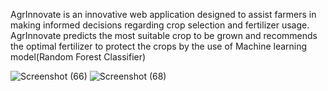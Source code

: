 AgrInnovate is an innovative web application designed to assist farmers in making informed decisions regarding crop selection and fertilizer usage. AgrInnovate predicts the most suitable crop to be grown and
recommends the optimal fertilizer to protect the crops by the use of Machine learning model(Random Forest Classifier)


![Screenshot (66)](https://github.com/srinithisanthanam/AgrInnovate/assets/121656453/ad6223b5-28db-43c2-883e-b6d4d0fdf118)
![Screenshot (68)](https://github.com/srinithisanthanam/AgrInnovate/assets/121656453/1534205f-bff3-40b3-85fc-c294434ab613)

